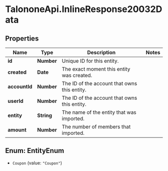 # TalononeApi.InlineResponse20032Data

## Properties
Name | Type | Description | Notes
------------ | ------------- | ------------- | -------------
**id** | **Number** | Unique ID for this entity. | 
**created** | **Date** | The exact moment this entity was created. | 
**accountId** | **Number** | The ID of the account that owns this entity. | 
**userId** | **Number** | The ID of the account that owns this entity. | 
**entity** | **String** | The name of the entity that was imported. | 
**amount** | **Number** | The number of members that imported. | 


<a name="EntityEnum"></a>
## Enum: EntityEnum


* `Coupon` (value: `"Coupon"`)




